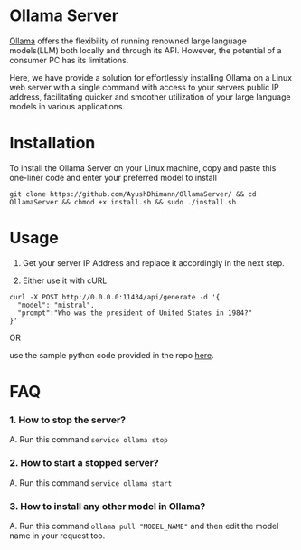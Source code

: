 # Ollama Server 

[Ollama](https://www.ollama.ai/) offers the flexibility of running renowned large language models(LLM) both locally and through its API. However, the potential of a consumer PC has its limitations.

Here, we have provide a solution for effortlessly installing Ollama on a Linux web server with a single command with access to your servers public IP address, facilitating quicker and smoother utilization of your large language models in various applications.


# Installation

To install the Ollama Server on your Linux machine, copy and paste this one-liner code and enter your preferred model to install 

```
git clone https://github.com/AyushDhimann/OllamaServer/ && cd OllamaServer && chmod +x install.sh && sudo ./install.sh
```

# Usage

1. Get your server IP Address and replace it accordingly in the next step.

2. Either use it with cURL

```
curl -X POST http://0.0.0.0:11434/api/generate -d '{
  "model": "mistral",
  "prompt":"Who was the president of United States in 1984?"
}'
```

OR

use the sample python code provided in the repo [here](https://github.com/AyushDhimann/OllamaServer/blob/main/client-sample.py).

# FAQ

### 1. How to stop the server?
A. Run this command ``` service ollama stop ```

### 2. How to start a stopped server?
A. Run this command ``` service ollama start ```

### 3. How to install any other model in Ollama?
A. Run this command ``` ollama pull "MODEL_NAME" ``` and then edit the model name in your request too.
